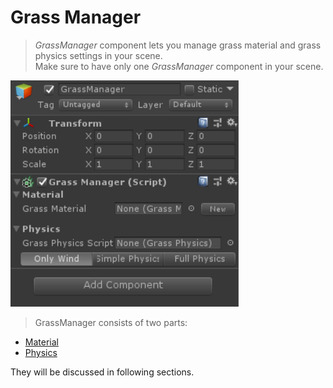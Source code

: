 # Grass Manager

> *GrassManager* component lets you manage grass material and grass physics 
settings in your scene. <br>
Make sure to have only one *GrassManager* component in your scene.

![GrassManager component](_media/grassManagerPNG.PNG)

> GrassManager consists of two parts:
- [Material](GrassMaterial.md)
- [Physics](GrassPhysics.md)

They will be discussed in following sections.
